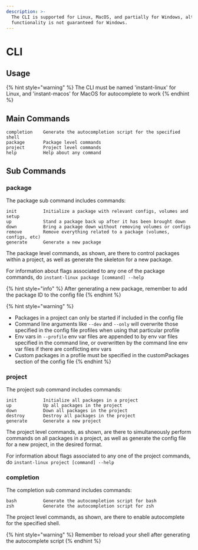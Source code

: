 ```yaml
---
description: >-
  The CLI is supported for Linux, MacOS, and partially for Windows, although
  functionality is not guaranteed for Windows.
---
```


# CLI

## Usage

{% hint style="warning" %}
The CLI must be named 'instant-linux' for Linux, and 'instant-macos' for MacOS for autocomplete to work
{% endhint %}

## Main Commands

```
completion    Generate the autocompletion script for the specified shell
package       Package level commands
project       Project level commands
help          Help about any command
```

## Sub Commands

### package

The package sub command includes commands:

```
init          Initialize a package with relevant configs, volumes and setup
up            Stand a package back up after it has been brought down
down          Bring a package down without removing volumes or configs
remove        Remove everything related to a package (volumes, configs, etc)
generate      Generate a new package
```

The package level commands, as shown, are there to control packages within a project, as well as generate the skeleton for a new package.

For information about flags associated to any one of the package commands, do `instant-linux package [command] --help`

{% hint style="info" %}
After generating a new package, remember to add the package ID to the config file
{% endhint %}

{% hint style="warning" %}
* Packages in a project can only be started if included in the config file
* Command line arguments like `--dev` and `--only` will overwrite those specified in the config file profiles when using that particular profile
* Env vars in `--profile` env var files are appended to by env var files specified in the command line, or overwritten by the command line env var files if there are conflicting env vars
* Custom packages in a profile must be specified in the customPackages section of the config file
{% endhint %}

### project

The project sub command includes commands:

```
init          Initialize all packages in a project
up            Up all packages in the project
down          Down all packages in the project
destroy       Destroy all packages in the project
generate      Generate a new project
```

The project level commands, as shown, are there to simultaneously perform commands on all packages in a project, as well as generate the config file for a new project, in the desired format.

For information about flags associated to any one of the project commands, do `instant-linux project [command] --help`

### completion

The completion sub command includes commands:

```
bash          Generate the autocompletion script for bash
zsh           Generate the autocompletion script for zsh
```

The project level commands, as shown, are there to enable autocomplete for the specified shell.

{% hint style="warning" %}
Remember to reload your shell after generating the autocomplete script
{% endhint %}
